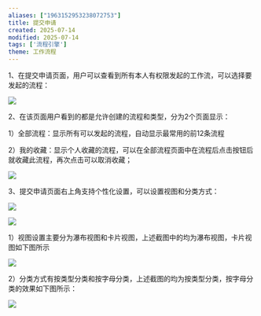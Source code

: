 ```yaml
---
aliases: ["1963152953238072753"]
title: 提交申请
created: 2025-07-14
modified: 2025-07-14
tags: ['流程引擎']
theme: 工作流程
---
```


1、在提交申请页面，用户可以查看到所有本人有权限发起的工作流，可以选择要发起的流程：

![](https://myhelpdoc.oss-cn-heyuan.aliyuncs.com/mdimages/c6e93481bf0f923cbcfc75f3906352f2.jpg)

2、在该页面用户看到的都是允许创建的流程和类型，分为2个页面显示：

1）全部流程：显示所有可以发起的流程，自动显示最常用的前12条流程

2）我的收藏：显示个人收藏的流程，可以在全部流程页面中在流程后点击按钮后就收藏此流程，再次点击可以取消收藏；

![](https://myhelpdoc.oss-cn-heyuan.aliyuncs.com/mdimages/2662125799e33cc00930aa6d266dbff9.jpg)

3、提交申请页面右上角支持个性化设置，可以设置视图和分类方式：

![](https://myhelpdoc.oss-cn-heyuan.aliyuncs.com/mdimages/78171e5d672749885de18e7ae92d8a73.jpg)

![](https://myhelpdoc.oss-cn-heyuan.aliyuncs.com/mdimages/7a6ac23079f850b9c7f99e31b599f089.jpg)

1）视图设置主要分为瀑布视图和卡片视图，上述截图中的均为瀑布视图，卡片视图如下图所示

![](https://myhelpdoc.oss-cn-heyuan.aliyuncs.com/mdimages/d9eb89efce21cd82b0ce5d587ff2da2a.jpg)

2）分类方式有按类型分类和按字母分类，上述截图的均为按类型分类，按字母分类的效果如下图所示：

![](https://myhelpdoc.oss-cn-heyuan.aliyuncs.com/mdimages/84e99da42f48daad66c47d5d4b47f5f6.jpg)

